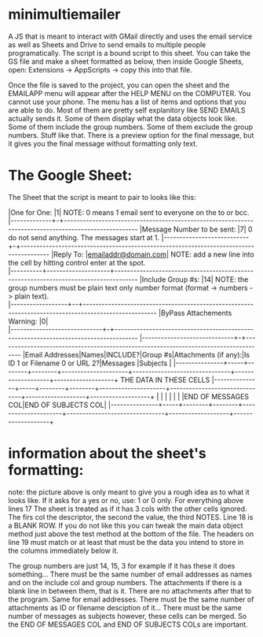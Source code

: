 # minimultiemailer
A JS that is meant to interact with GMail directly and uses the email service as well as Sheets and Drive to send emails to multiple people programatically.
The script is a bound script to this sheet. You can take the GS file and make a sheet formatted as below, then inside Google Sheets, open:
Extensions -> AppScripts -> copy this into that file.

Once the file is saved to the project, you can open the sheet and the EMAILAPP menu will appear after the HELP MENU on the COMPUTER. You cannot use your phone.
The menu has a list of items and options that you are able to do. Most of them are pretty self explanitory like SEND EMAILS actually sends it.
Some of them display what the data objects look like. Some of them include the group numbers. Some of them exclude the group numbers. Stuff like that.
There is a preview option for the final message, but it gives you the final message without formatting only text.

# The Google Sheet:
The Sheet that the script is meant to pair to looks like this:

|One for One:	|1|			NOTE: 0 means 1 email sent to everyone on the to or bcc.	
|-------------+-+-----------------------------------------------------------------------------------------------------
|Message Number to be sent: |7|		0 do not send anything. The messages start at 1.
|---------------------------+-+---------------------------------------------------------------------------------------
|Reply To: |emailaddr@domain.com|			NOTE: add a new line into the cell by hitting control enter at the spot.			
|----------+--------------------+-------------------------------------------------------------------------------------
|Include Group #s: |14|			NOTE: the group numbers must be plain text only number format (format -> numbers -> plain text).			
|------------------+--+-----------------------------------------------------------------------------------------------------
|ByPass Attachements Warning: |0|						
|-----------------------------+-+-------------------------------------------------------------------------------------
|-----------------------------+-+-------------------------------------------------------------------------------------
|Email Addresses|Names|INCLUDE?|Group #s|Attachments (if any):|Is ID 1 or Filename 0 or URL 2?|Messages           |Subjects           |
|---------------+-----+--------+--------+---------------------+-------------------------------+-------------------+-------------------+
THE DATA IN THESE CELLS
|---------------+-----+--------+--------+---------------------+-------------------------------+-------------------+-------------------+
|               |     |        |        |                     |                               |END OF MESSAGES COL|END OF SUBJECTS COL|
|---------------+-----+--------+--------+---------------------+-------------------------------+-------------------+-------------------+

# information about the sheet's formatting:
note: the picture above is only meant to give you a rough idea as to what it looks like.
If it asks for a yes or no, use: 1 or 0 only.
For everything above lines 17 The sheet is treated as if it has 3 cols with the other cells ignored. The firs col the descriptor, the second the value, the third NOTES.
Line 18 is a BLANK ROW. If you do not like this you can tweak the main data object method just above the test method at the bottom of the file.
The headers on line 19 must match or at least that must be the data you intend to store in the columns immediately below it.

The group numbers are just 14, 15, 3 for example if it has these it does something...
There must be the same number of email addresses as names and on the include col and group numbers.
The attachments if there is a blank line in between them, that is it. There are no attachments after that to the program. Same for email addresses.
There must be the same number of attachments as ID or filename desciption of it...
There must be the same number of messages as subjects however, these cells can be merged. So the END OF MESSAGES COL and END OF SUBJECTS COLs are important.
